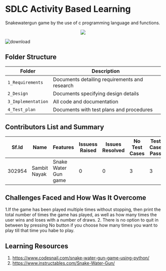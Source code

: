 # SDLC Activity Based Learning
Snakewatergun game by the use of c programming language and functions.
</p> 
<p align="center"><img src="https://img.shields.io/badge/Author Sambit Nayak-green.svg"> 
</p>

![download](https://user-images.githubusercontent.com/68494604/92555391-2c897700-f285-11ea-8b41-e0791a3822ae.png)


## Folder Structure
Folder             | Description
-------------------| -----------------------------------------
`1_Requirements`   | Documents detailing requirements and research
`2_Design`         | Documents specifying design details
`3_Implementation` | All code and documentation
`4_Test_plan`      | Documents with test plans and procedures

## Contributors List and Summary

Sf.Id |  Name        |    Features         | Issuess Raised |Issues Resolved|No Test Cases|Test Case Pass|
-------|-------------|---------------------|----------------|---------------|-------------|--------------|
302954 | Sambit Nayak|Snake Water Gun game |    0           |   0           |   3         |  3           |

## Challenges Faced and How Was It Overcome
1.If the game has been played multiple times without stopping, then print the total number of times the game has played, as well as how many times the user wins and loses with a number of draws.
2. There is no option to quit in between by pressing No button if you choose how many times you want to play till that time you habe to play.


## Learning Resources
1. https://www.codesnail.com/snake-water-gun-game-using-python/
2. https://www.instructables.com/Snake-Water-Gun/


